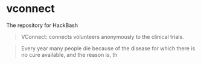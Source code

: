 # vconnect
The repository for HackBash

> VConnect: connects volunteers anonymously to the clinical trials.

> Every year many people die because of the disease for which there is no cure available, and the reason is, th